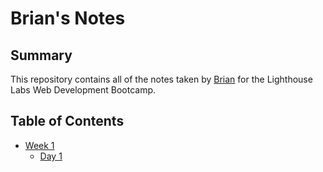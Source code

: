 # Brian's Notes

## Summary 

This repository contains all of the notes taken by [Brian](https://github.com/briantran98) for the Lighthouse Labs Web Development Bootcamp.

## Table of Contents
* [Week 1](/Week_1)
  * [Day 1](/Week_1/Day_1)